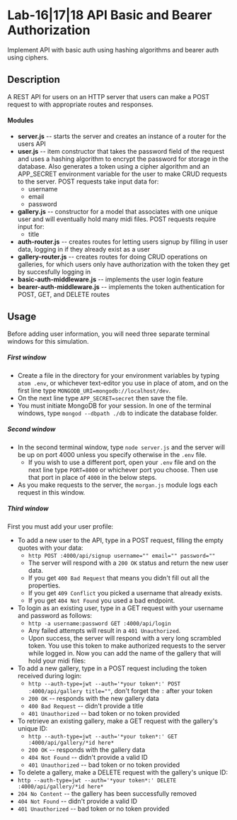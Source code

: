 Lab-16|17|18 API Basic and Bearer Authorization
===
Implement API with basic auth using hashing algorithms and bearer auth using ciphers.

## Description
A REST API for users on an HTTP server that users can make a POST request to with appropriate routes and responses.
#### Modules
- **server.js** -- starts the server and creates an instance of a router for the users API
- **user.js** -- item constructor that takes the password field of the request and uses a hashing algorithm to encrypt the password for storage in the database. Also generates a token using a cipher algorithm and an APP_SECRET environment variable for the user to make CRUD requests to the server. POST requests take input data for:
  - username
  - email
  - password
- **gallery.js** -- constructor for a model that associates with one unique user and will eventually hold many midi files. POST requests require input for:
  - title
- **auth-router.js** -- creates routes for letting users signup by filling in user data, logging in if they already exist as a user
- **gallery-router.js** -- creates routes for doing CRUD operations on galleries, for which users only have authorization with the token they get by succesfully logging in
- **basic-auth-middleware.js** -- implements the user login feature
- **bearer-auth-middleware.js** -- implements the token authentication for POST, GET, and DELETE routes

## Usage
Before adding user information, you will need three separate terminal windows for this simulation.

##### First window
- Create a file in the directory for your environment variables by typing `atom .env`, or whichever text-editor you use in place of atom, and on the first line type `MONGODB_URI=mongodb://localhost/dev`.
- On the next line type `APP_SECRET=secret` then save the file.
- You must initiate MongoDB for your session. In one of the terminal windows, type `mongod --dbpath ./db` to indicate the database folder.

##### Second window
- In the second terminal window, type `node server.js` and the server will be up on port 4000 unless you specify otherwise in the `.env` file.
  - If you wish to use a different port, open your `.env` file and on the next line type `PORT=8000` or whichever port you choose. Then use that port in place of `4000` in the below steps.
- As you make requests to the server, the `morgan.js` module logs each request in this window.

##### Third window
First you must add your user profile:
- To add a new user to the API, type in a POST request, filling the empty quotes with your data:
  - `http POST :4000/api/signup username="" email="" password=""`
  - The server will respond with a `200 OK` status and return the new user data.
  - If you get `400 Bad Request` that means you didn't fill out all the properties.
  - If you get `409 Conflict` you picked a username that already exists.
  - If you get `404 Not Found` you used a bad endpoint.
- To login as an existing user, type in a GET request with your username and password as follows:
  - `http -a username:password GET :4000/api/login`
  - Any failed attempts will result in a `401 Unauthorized`.
  - Upon success, the server will respond with a very long scrambled token. You use this token to make authorized requests to the server while logged in.
Now you can add the name of the gallery that will hold your midi files:
- To add a new gallery, type in a POST request including the token received during login:
  - `http --auth-type=jwt --auth='*your token*:' POST :4000/api/gallery title=""`, don't forget the `:` after your token
  - `200 OK` -- responds with the new gallery data
  - `400 Bad Request` -- didn't provide a title
  - `401 Unauthorized` -- bad token or no token provided
- To retrieve an existing gallery, make a GET request with the gallery's unique ID:
  - `http --auth-type=jwt --auth='*your token*:' GET :4000/api/gallery/*id here*`
  - `200 OK` -- responds with the gallery data
  - `404 Not Found` -- didn't provide a valid ID
  - `401 Unauthorized` -- bad token or no token provided
- To delete a gallery, make a DELETE request with the gallery's unique ID:
- `http --auth-type=jwt --auth='*your token*:' DELETE :4000/api/gallery/*id here*`
- `204 No Content` -- the gallery has been successfully removed
- `404 Not Found` -- didn't provide a valid ID
- `401 Unauthorized` -- bad token or no token provided
